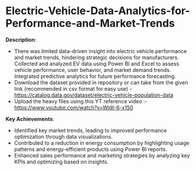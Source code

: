 # Electric-Vehicle-Data-Analytics-for-Performance-and-Market-Trends
**Description**:  
- There was limited data-driven insight into electric vehicle performance and market trends, hindering strategic decisions for manufacturers. Collected and analyzed EV data using Power BI
  and Excel to assess vehicle performance, user behavior, and market demand trends. Integrated predictive analytics for future performance forecasting. 
- Download the dataset provided in repository or can take from the given link (recommended in csv format for easy use) - https://catalog.data.gov/dataset/electric-vehicle-population-data
- Upload the heavy files using this YT reference video :- https://www.youtube.com/watch?v=WIdt-6-x150

**Key Achievements**:  
- Identified key market trends, leading to improved performance optimization through data visualizations.  
- Contributed to a reduction in energy consumption by highlighting usage patterns and energy-efficient products using Power BI reports.  
- Enhanced sales performance and marketing strategies by analyzing key KPIs and optimizing based on insights.
